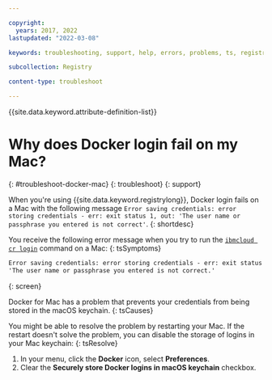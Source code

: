 ```yaml
---

copyright:
  years: 2017, 2022
lastupdated: "2022-03-08"

keywords: troubleshooting, support, help, errors, problems, ts, registry, docker login, mac, docker login fails on a mac

subcollection: Registry

content-type: troubleshoot

---
```


{{site.data.keyword.attribute-definition-list}}

# Why does Docker login fail on my Mac?
{: #troubleshoot-docker-mac}
{: troubleshoot}
{: support}

When you're using {{site.data.keyword.registrylong}}, Docker login fails on a Mac with the following message `Error saving credentials: error storing credentials - err: exit status 1, out: 'The user name or passphrase you entered is not correct'`.
{: shortdesc}

You receive the following error message when you try to run the [`ibmcloud cr login`](/docs/Registry?topic=container-registry-cli-plugin-containerregcli#bx_cr_login) command on a Mac:
{: tsSymptoms}

```txt
Error saving credentials: error storing credentials - err: exit status 1, out: 
'The user name or passphrase you entered is not correct.'
```
{: screen}

Docker for Mac has a problem that prevents your credentials from being stored in the macOS keychain.
{: tsCauses}

You might be able to resolve the problem by restarting your Mac. If the restart doesn't solve the problem, you can disable the storage of logins in your Mac keychain:
{: tsResolve}

1. In your menu, click the **Docker** icon, select **Preferences**.
2. Clear the **Securely store Docker logins in macOS keychain** checkbox.


